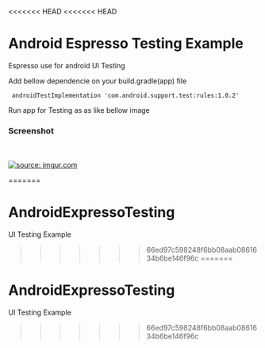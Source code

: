 <<<<<<< HEAD
<<<<<<< HEAD
# Android Espresso Testing Example
Espresso use for android UI Testing 

Add bellow dependencie on your build.gradle(app) file

```  androidTestImplementation 'com.android.support.test:rules:1.0.2' ```


Run app for Testing as as like bellow image

### Screenshot

</br> </br>
<a href="https://imgur.com/GR6iZCQ"><img src="https://i.imgur.com/GR6iZCQ.png" title="source: imgur.com" /></a>


=======
# AndroidExpressoTesting
UI Testing Example
>>>>>>> 66ed97c598248f6bb08aab0861634b6be146f96c
=======
# AndroidExpressoTesting
UI Testing Example
>>>>>>> 66ed97c598248f6bb08aab0861634b6be146f96c
